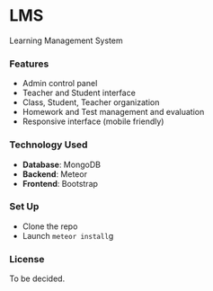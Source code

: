 # LMS
Learning Management System

### Features

- Admin control panel
- Teacher and Student interface
- Class, Student, Teacher organization
- Homework and Test management and evaluation
- Responsive interface (mobile friendly)

### Technology Used

- **Database**: MongoDB
- **Backend**: Meteor
- **Frontend**: Bootstrap

### Set Up

- Clone the repo
- Launch `meteor install`g

### License
To be decided.
